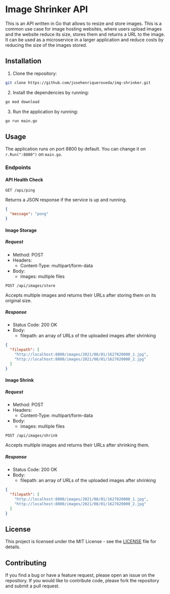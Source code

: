 # Image Shrinker API

This is an API written in Go that allows to resize and store images. This is a common use case for image hosting websites, where users upload images and the website reduce its size, stores them and returns a URL to the image. It can be used as a microservice in a larger application and reduce costs by reducing the size of the images stored.

## Installation

1. Clone the repository:
```bash
git clone https://github.com/josehenriqueroveda/img-shrinker.git
```
2. Install the dependencies by running:
```bash
go mod download
```

3. Run the application by running:
```bash
go run main.go
```

## Usage

The application runs on port 8800 by default. You can change it on `r.Run(":8800")` on `main.go`.

### Endpoints

#### API Health Check
```http
GET /api/ping
```

Returns a JSON response if the service is up and running.
```json
{
  "message": "pong"
}
```

#### Image Storage
##### Request

- Method: POST
- Headers:
  - Content-Type: multipart/form-data
- Body:
  - images: multiple files

```http
POST /api/images/store
```

Accepts multiple images and returns their URLs after storing them on its original size.
##### Response

- Status Code: 200 OK
- Body:
  - filepath: an array of URLs of the uploaded images after shrinking

```json
{
  "filepath": [
    "http://localhost:8800/images/2021/08/01/1627820000_1.jpg",
    "http://localhost:8800/images/2021/08/01/1627820000_2.jpg"
  ]
}
```

#### Image Shrink
##### Request

- Method: POST
- Headers:
  - Content-Type: multipart/form-data
- Body:
  - images: multiple files

```http
POST /api/images/shrink
```

Accepts multiple images and returns their URLs after shrinking them.
##### Response

- Status Code: 200 OK
- Body:
  - filepath: an array of URLs of the uploaded images after shrinking

```json
{
  "filepath": [
    "http://localhost:8800/images/2021/08/01/1627820000_1.jpg",
    "http://localhost:8800/images/2021/08/01/1627820000_2.jpg"
  ]
}
```

## License

This project is licensed under the MIT License - see the [LICENSE](LICENSE) file for details.

## Contributing
If you find a bug or have a feature request, please open an issue on the repository. If you would like to contribute code, please fork the repository and submit a pull request.